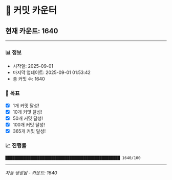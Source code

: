 # 🔢 커밋 카운터

## 현재 카운트: 1640

---

### 📊 정보
- 시작일: 2025-09-01
- 마지막 업데이트: 2025-09-01 01:53:42
- 총 커밋 수: 1640

### 🎯 목표
- [x] 1개 커밋 달성!
- [x] 10개 커밋 달성!
- [x] 50개 커밋 달성!
- [x] 100개 커밋 달성!
- [x] 365개 커밋 달성!

### 📈 진행률
```
██████████████████████████████████████████████████ 1640/100
```

---
*자동 생성됨 - 카운트: 1640*
